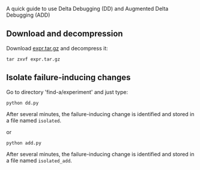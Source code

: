 A quick guide to use Delta Debugging (DD) and Augmented Delta Debugging (ADD)


## Download and decompression ##
Download [expr.tar.gz](http://iregression.googlecode.com/files/expr.tar.gz) and
decompress it:

```
tar zxvf expr.tar.gz
```

## Isolate failure-inducing changes ##
Go to directory 'find-a/experiment' and just type:
```
python dd.py
```
After several minutes, the failure-inducing change is identified and stored in a file named `isolated`.

or
```
python add.py
```
After several minutes, the failure-inducing change is identified and stored in a file named `isolated_add`.